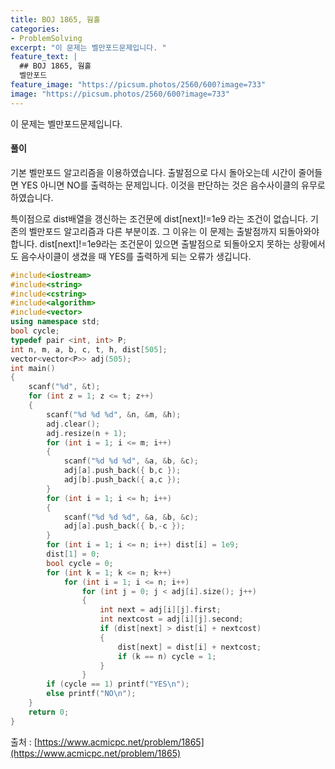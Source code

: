 ```yaml
---
title: BOJ 1865, 웜홀
categories:
- ProblemSolving
excerpt: "이 문제는 벨만포드문제입니다. "
feature_text: |
  ## BOJ 1865, 웜홀
  벨만포드
feature_image: "https://picsum.photos/2560/600?image=733"
image: "https://picsum.photos/2560/600?image=733"
---
```


이 문제는 벨만포드문제입니다.

<h4>풀이</h4> 

기본 벨만포드 알고리즘을 이용하였습니다.
출발점으로 다시 돌아오는데 시간이 줄어들면
YES 아니면 NO를 출력하는 문제입니다.
이것을 판단하는 것은 음수사이클의 유무로 하였습니다.

특이점으로 dist배열을 갱신하는 조건문에 dist[next]!=1e9 라는 조건이 없습니다.
기존의 벨만포드 알고리즘과 다른 부분이죠.
그 이유는 이 문제는 출발점까지 되돌아와야 합니다.
dist[next]!=1e9라는 조건문이 있으면 출발점으로 되돌아오지 못하는 상황에서도
음수사이클이 생겼을 때 YES를 출력하게 되는 오류가 생깁니다.


```c++
#include<iostream>
#include<string>
#include<cstring>
#include<algorithm>
#include<vector>
using namespace std;
bool cycle;
typedef pair <int, int> P;
int n, m, a, b, c, t, h, dist[505];
vector<vector<P>> adj(505);
int main()
{
	scanf("%d", &t);
	for (int z = 1; z <= t; z++)
	{
		scanf("%d %d %d", &n, &m, &h);
		adj.clear();
		adj.resize(n + 1);
		for (int i = 1; i <= m; i++)
		{
			scanf("%d %d %d", &a, &b, &c);
			adj[a].push_back({ b,c });
			adj[b].push_back({ a,c });
		}
		for (int i = 1; i <= h; i++)
		{
			scanf("%d %d %d", &a, &b, &c);
			adj[a].push_back({ b,-c });
		}
		for (int i = 1; i <= n; i++) dist[i] = 1e9;
		dist[1] = 0;
		bool cycle = 0;
		for (int k = 1; k <= n; k++)
			for (int i = 1; i <= n; i++)
				for (int j = 0; j < adj[i].size(); j++)
				{
					int next = adj[i][j].first;
					int nextcost = adj[i][j].second;
					if (dist[next] > dist[i] + nextcost)
					{
						dist[next] = dist[i] + nextcost;
						if (k == n) cycle = 1;
					}
				}
		if (cycle == 1) printf("YES\n");
		else printf("NO\n");
	}
	return 0;
}
```

출처 : [https://www.acmicpc.net/problem/1865](https://www.acmicpc.net/problem/1865)
